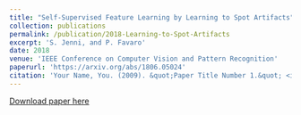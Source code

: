 ```yaml
---
title: "Self-Supervised Feature Learning by Learning to Spot Artifacts"
collection: publications
permalink: /publication/2018-Learning-to-Spot-Artifacts
excerpt: 'S. Jenni, and P. Favaro'
date: 2018
venue: 'IEEE Conference on Computer Vision and Pattern Recognition'
paperurl: 'https://arxiv.org/abs/1806.05024'
citation: 'Your Name, You. (2009). &quot;Paper Title Number 1.&quot; <i>Journal 1</i>. 1(1).'
---
```


[Download paper here](https://arxiv.org/pdf/1806.05024.pdf)

